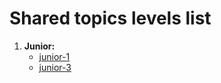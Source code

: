 # Shared topics levels list

1. **Junior:**
    * [junior-1](./junior-1/README.md)
    * [junior-3](./junior-3/README.md)
